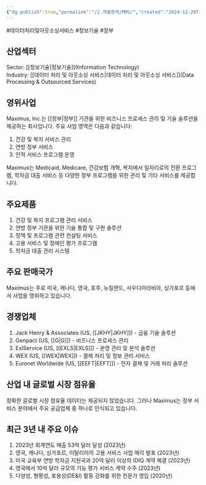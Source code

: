 ```yaml
---
{"dg-publish":true,"permalink":"/2.개별종목/MMS/","created":"2024-12-20T21:58:30.778+09:00","updated":"2025-06-03T20:06:00.136+09:00"}
---
```


#데이터처리및아웃소싱서비스 #정보기술 #정부 


## 산업섹터

Sector: [[정보기술\|정보기술]](Information Technology)  
Industry: [[데이터 처리 및 아웃소싱 서비스\|데이터 처리 및 아웃소싱 서비스]](Data Processing & Outsourced Services)

## 영위사업

Maximus, Inc.는 [[정부\|정부]] 기관을 위한 비즈니스 프로세스 관리 및 기술 솔루션을 제공하는 회사입니다. 주요 사업 영역은 다음과 같습니다:

1. 건강 및 복지 서비스 관리
2. 연방 정부 서비스
3. 인적 서비스 프로그램 운영

Maximus는 Medicaid, Medicare, 건강보험 개혁, 복지에서 일자리로의 전환 프로그램, 학자금 대출 서비스 등 다양한 정부 프로그램을 위한 관리 및 기타 서비스를 제공합니다.

## 주요제품

1. 건강 및 복지 프로그램 관리 서비스
2. 연방 정부 기관을 위한 기술 통합 및 구현 솔루션
3. 정책 및 프로그램 관련 컨설팅 서비스
4. 고용 서비스 및 장애인 평가 프로그램
5. 학자금 대출 관리 시스템

## 주요 판매국가

Maximus는 주로 미국, 캐나다, 영국, 호주, 뉴질랜드, 사우디아라비아, 싱가포르 등에서 사업을 영위하고 있습니다.

## 경쟁업체

1. Jack Henry & Associates (US, [[JKHY\|JKHY]]) - 금융 기술 솔루션
2. Genpact (US, [[G\|G]]) - 비즈니스 프로세스 관리
3. ExlService (US, [[EXLS\|EXLS]]) - 운영 관리 및 분석 솔루션
4. WEX (US, [[WEX\|WEX]]) - 결제 처리 및 정보 관리 서비스
5. Euronet Worldwide (US, [[EEFT\|EEFT]]) - 전자 결제 및 거래 처리 솔루션

## 산업 내 글로벌 시장 점유율

정확한 글로벌 시장 점유율 데이터는 제공되지 않았습니다. 그러나 Maximus는 정부 서비스 분야에서 주요 공급업체 중 하나로 인식되고 있습니다.

## 최근 3년 내 주요 이슈

1. 2023년 회계연도 매출 53억 달러 달성 (2023년)
2. 영국, 캐나다, 싱가포르, 이탈리아의 고용 서비스 사업 매각 발표 (2023년)
3. 미국 교육부 연방 학자금 지원국과 20억 달러 이상의 IDIQ 계약 체결 (2023년)
4. 영국에서 10억 달러 규모의 기능 평가 서비스 계약 수주 (2023년)
5. 다양성, 형평성, 포용성(DE&I) 활동 강화를 위한 전문가 영입 (2020년)